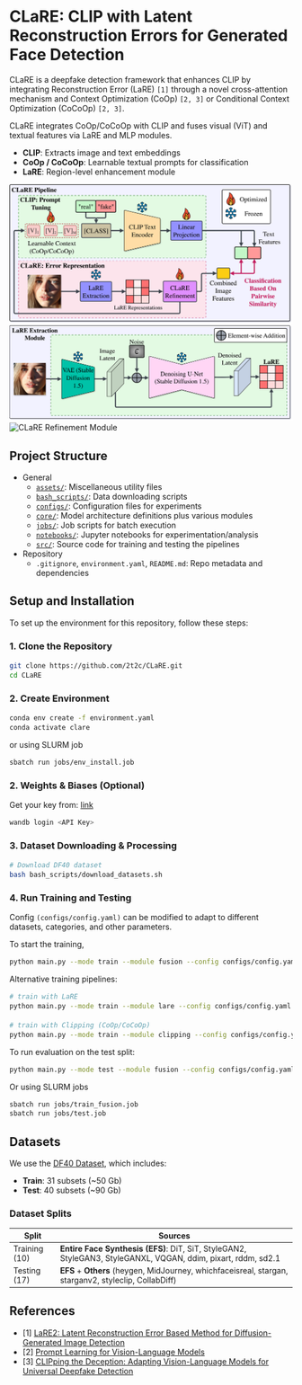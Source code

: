 # CLaRE: CLIP with Latent Reconstruction Errors for Generated Face Detection

CLaRE is a deepfake detection framework that enhances CLIP by integrating Reconstruction Error (LaRE) `[1]` through a
novel cross-attention mechanism and Context Optimization (CoOp) `[2, 3]` or Conditional Context Optimization (CoCoOp)
`[2, 3]`.

CLaRE integrates CoOp/CoCoOp with CLIP and fuses visual (ViT) and textual features via LaRE and MLP modules.

- **CLIP**: Extracts image and text embeddings  
- **CoOp / CoCoOp**: Learnable textual prompts for classification  
- **LaRE**: Region-level enhancement module  

![CLaRE Pipeline](assets/clare_pipeline.png)
![LaRE Extraction Module](assets/lare_extraction_module.png)
![CLaRE Refinement Module](assets/clare_refinement_module.png)

## Project Structure

* General
    * [`assets/`](assets): Miscellaneous utility files
    * [`bash_scripts/`](scripts): Data downloading scripts
    * [`configs/`](configs): Configuration files for experiments
    * [`core/`](core): Model architecture definitions plus various modules
    * [`jobs/`](jobs): Job scripts for batch execution
    * [`notebooks/`](notebooks): Jupyter notebooks for experimentation/analysis
    * [`src/`](src): Source code for training and testing the pipelines
* Repository
    * `.gitignore`, `environment.yaml`, `README.md`: Repo metadata and dependencies

## Setup and Installation

To set up the environment for this repository, follow these steps:

### 1. Clone the Repository

```bash
git clone https://github.com/2t2c/CLaRE.git
cd CLaRE
```

### 2. Create Environment

```bash
conda env create -f environment.yaml
conda activate clare
```

or using SLURM job

```bash
sbatch run jobs/env_install.job
```

### 2. Weights & Biases (Optional)

Get your key from: [link](https://wandb.ai/authorize)

```bash
wandb login <API Key>
```

### 3. Dataset Downloading & Processing

```bash
# Download DF40 dataset
bash bash_scripts/download_datasets.sh
```

### 4. Run Training and Testing

Config `(configs/config.yaml)` can be modified to adapt to different datasets, categories, and other parameters.

To start the training,

```bash
python main.py --mode train --module fusion --config configs/config.yaml
````

Alternative training pipelines:

```bash
# train with LaRE
python main.py --mode train --module lare --config configs/config.yaml

# train with Clipping (CoOp/CoCoOp)
python main.py --mode train --module clipping --config configs/config.yaml
```

To run evaluation on the test split:

```bash
python main.py --mode test --module fusion --config configs/config.yaml --checkpoint path/to/checkpoint.pth
```

Or using SLURM jobs

```bash
sbatch run jobs/train_fusion.job
sbatch run jobs/test.job
```

## Datasets

We use the [DF40 Dataset](https://github.com/YZY-stack/DF40), which includes:

* **Train**: 31 subsets (~50 Gb)
* **Test**: 40 subsets (~90 Gb)

### Dataset Splits

| **Split**     | **Sources**                                                                                                   |
|---------------|---------------------------------------------------------------------------------------------------------------|
| Training (10) | **Entire Face Synthesis (EFS)**: DiT, SiT, StyleGAN2, StyleGAN3, StyleGANXL, VQGAN, ddim, pixart, rddm, sd2.1 |
| Testing (17)  | **EFS** + **Others** (heygen, MidJourney, whichfaceisreal, stargan, starganv2, styleclip, CollabDiff)         |

## References

* [1] [LaRE2: Latent Reconstruction Error Based Method for Diffusion-Generated Image Detection](https://github.com/luo3300612/lare)
* [2] [Prompt Learning for Vision-Language Models](https://github.com/KaiyangZhou/CoOp)
* [3] [CLIPping the Deception: Adapting Vision-Language Models for Universal Deepfake Detection](https://github.com/sfimediafutures/CLIPping-the-Deception)
